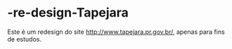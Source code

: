 # -re-design-Tapejara
Este é um redesign do site http://www.tapejara.pr.gov.br/, apenas para fins de estudos.
